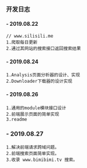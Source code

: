 ### 开发日志

#### - 2019.08.22
```
// www.silisili.me 
1.爬取每日更新
2.通过其网站的搜索接口返回搜索结果
```

#### - 2019.08.24
```
1.Analysis页面分析器的设计、实现
2.Downloader下载器的设计实现
```

#### - 2019.08.26
```
1.通用的module模块接口设计
2.前端展示页面的简单实现
3.readme 
```

### - 2019.08.27
```
1.解决前端请求跨域问题。
2.前端搜索页面简单实现。
3.收录 www.bimibimi.tv 搜索。

```